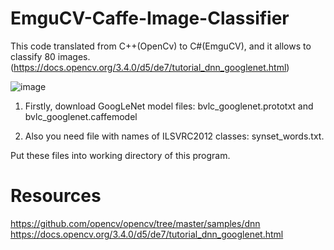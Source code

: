 # EmguCV-Caffe-Image-Classifier

This code translated from C++(OpenCv) to C#(EmguCV), and it allows to classify 80 images.(https://docs.opencv.org/3.4.0/d5/de7/tutorial_dnn_googlenet.html)

![image](https://user-images.githubusercontent.com/19881231/37555618-64c7af06-29fb-11e8-8570-a427da2a0b79.jpg)

1. Firstly, download GoogLeNet model files: bvlc_googlenet.prototxt and bvlc_googlenet.caffemodel

2. Also you need file with names of ILSVRC2012 classes: synset_words.txt.

Put these files into working directory of this program.

# Resources

https://github.com/opencv/opencv/tree/master/samples/dnn
https://docs.opencv.org/3.4.0/d5/de7/tutorial_dnn_googlenet.html
